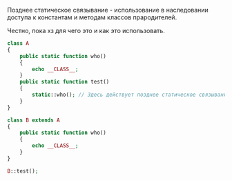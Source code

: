 Позднее статическое связывание - использование в наследовании доступа к константам и методам классов прародителей.

Честно, пока хз для чего это и как это использовать.

```php
class A
{
    public static function who()
    {
        echo __CLASS__;
    }
    public static function test()
    {
        static::who(); // Здесь действует позднее статическое связывание
    }
}

class B extends A
{
    public static function who()
    {
        echo __CLASS__;
    }
}

B::test();
```